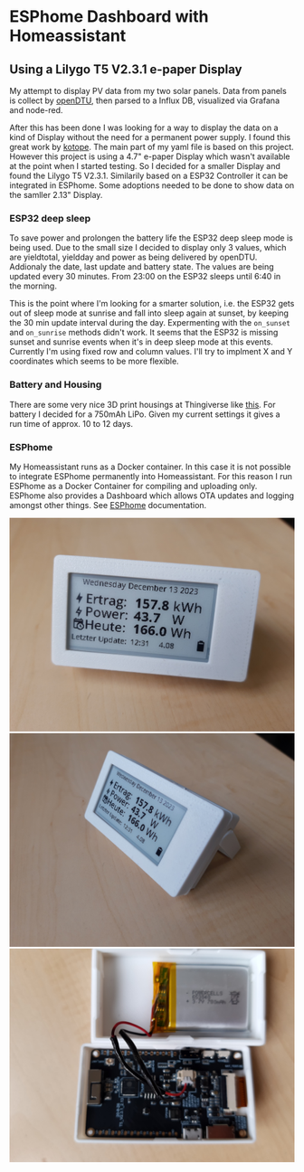 # ESPhome Dashboard with Homeassistant
## Using a Lilygo T5 V2.3.1 e-paper Display

My attempt to display PV data from my two solar panels. Data from panels is collect by [openDTU](https://github.com/tbnobody/OpenDTU), then parsed to a Influx DB, visualized via Grafana and node-red.

After this has been done I was looking for a way to display the data on a kind of Display without the need for a permanent power supply. I found this great work by [kotope](https://github.com/kotope/esphome_eink_dashboard/tree/main). The main part of my yaml file is based on this project. However this project is using a 4.7" e-paper Display which wasn't available at the point when I started testing. So I decided for a smaller Display and found the Lilygo T5 V2.3.1. Similarily based on a ESP32 Controller it can be integrated in ESPhome. Some adoptions needed to be done to show data on the samller 2.13" Display. 
### ESP32 deep sleep
To save power and prolongen the battery life the ESP32 deep sleep mode is being used. Due to the small size I decided to display only 3 values, which are yieldtotal, yieldday and power as being delivered by openDTU. Addionaly the date, last update and battery state. The values are being updated every 30 minutes. From 23:00 on the ESP32 sleeps until 6:40 in the morning.

This is the point where I'm looking for a smarter solution, i.e. the ESP32 gets out of sleep mode at sunrise and fall into sleep again at sunset, by keeping the 30 min update interval during the day. Expermenting with the `on_sunset` and `on_sunrise` methods didn't work. It seems that the ESP32 is missing sunset and sunrise events when it's in deep sleep mode at this events.
Currently I'm using fixed row and column values. I'll try to implment X and Y coordinates which seems to be more flexible.
### Battery and Housing
There are some very nice 3D print housings at Thingiverse like [this](https://www.thingiverse.com/thing:5966664).
For battery I decided for a 750mAh LiPo. Given my current settings it gives a run time of approx. 10 to 12 days.
### ESPhome
My Homeassistant runs as a Docker container. In this case it is not possible to integrate ESPhome permanently into Homeassistant. For this reason I run ESPhome as a Docker Container for compiling and uploading only. ESPhome also provides a Dashboard which allows OTA updates and logging amongst other things. See [ESPhome](https://esphome.io/guides/getting_started_command_line) documentation.

![2.3" Display with housing](IMG_20231213_123816644.jpg)
![Housing with Stand](IMG_20231213_123826820.jpg)
![Battery](IMG_20231213_123855640_HDR.jpg)

